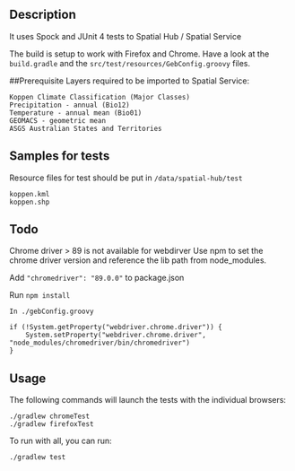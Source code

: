 ## Description

It uses  Spock and JUnit 4 tests to Spatial Hub / Spatial Service

The build is setup to work with Firefox and Chrome. Have a look at the `build.gradle` and the `src/test/resources/GebConfig.groovy` files.

##Prerequisite 
Layers required to be imported to Spatial Service:

    Koppen Climate Classification (Major Classes) 
    Precipitation - annual (Bio12)
    Temperature - annual mean (Bio01)
    GEOMACS - geometric mean
    ASGS Australian States and Territories


## Samples for tests

Resource files for test should be put in `/data/spatial-hub/test`

    koppen.kml
    koppen.shp


## Todo
Chrome driver > 89 is not available for webdirver
Use npm to set the chrome driver version and reference the lib path from node_modules.

Add `"chromedriver": "89.0.0"` to package.json

Run `npm install`

    In ./gebConfig.groovy

    if (!System.getProperty("webdriver.chrome.driver")) {
        System.setProperty("webdriver.chrome.driver", "node_modules/chromedriver/bin/chromedriver")
    } 


## Usage

The following commands will launch the tests with the individual browsers:

    ./gradlew chromeTest
    ./gradlew firefoxTest

To run with all, you can run:

    ./gradlew test
